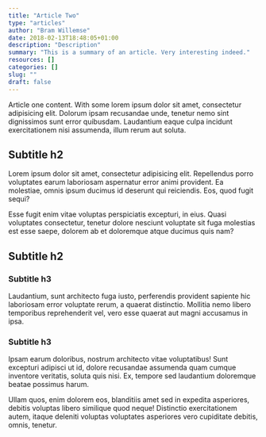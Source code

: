 ```yaml
---
title: "Article Two"
type: "articles"
author: "Bram Willemse"
date: 2018-02-13T18:48:05+01:00
description: "Description"
summary: "This is a summary of an article. Very interesting indeed."
resources: []
categories: []
slug: ""
draft: false
---
```


<p class="lead">Article one content. With some lorem ipsum dolor sit amet, consectetur adipisicing elit. Dolorum ipsam recusandae unde, tenetur nemo sint dignissimos sunt error quibusdam. Laudantium eaque culpa incidunt exercitationem nisi assumenda, illum rerum aut soluta.</p>

<!--more-->

## Subtitle h2
Lorem ipsum dolor sit amet, consectetur adipisicing elit. Repellendus porro voluptates earum laboriosam aspernatur error animi provident. Ea molestiae, omnis ipsum ducimus id deserunt qui reiciendis. Eos, quod fugit sequi?

Esse fugit enim vitae voluptas perspiciatis excepturi, in eius. Quasi voluptates consectetur, tenetur dolore nesciunt voluptate sit fuga molestias est esse saepe, dolorem ab et doloremque atque ducimus quis nam?

## Subtitle h2
### Subtitle h3
Laudantium, sunt architecto fuga iusto, perferendis provident sapiente hic laboriosam error voluptate rerum, a quaerat distinctio. Mollitia nemo libero temporibus reprehenderit vel, vero esse quaerat aut magni accusamus in ipsa.

### Subtitle h3
Ipsam earum doloribus, nostrum architecto vitae voluptatibus! Sunt excepturi adipisci ut id, dolore recusandae assumenda quam cumque inventore veritatis, soluta quis nisi. Ex, tempore sed laudantium doloremque beatae possimus harum.

Ullam quos, enim dolorem eos, blanditiis amet sed in expedita asperiores, debitis voluptas libero similique quod neque! Distinctio exercitationem autem, itaque deleniti voluptas voluptates asperiores vero cupiditate debitis, omnis, tenetur.
